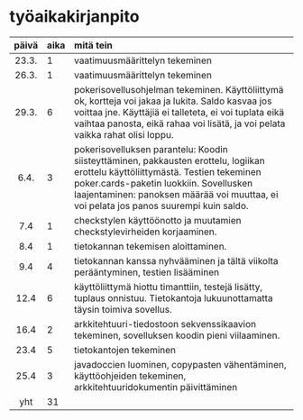 # työaikakirjanpito

| päivä | aika | mitä tein  |
| :----:|:-----| :-----|
| 23.3. | 1    | vaatimuusmäärittelyn tekeminen |
| 26.3. | 1    | vaatimuusmäärittelyn tekeminen |
| 29.3. | 6    | pokerisovellusohjelman tekeminen. Käyttöliittymä ok, kortteja voi jakaa ja lukita. Saldo kasvaa jos voittaa jne. Käyttäjiä ei talleteta, ei voi tuplata eikä vaihtaa panosta, eikä rahaa voi lisätä, ja voi pelata vaikka rahat olisi loppu. |
| 6.4. | 3    | pokerisovelluksen parantelu: Koodin siisteyttäminen, pakkausten erottelu, logiikan erottelu käyttöliittymästä. Testien tekeminen poker.cards-paketin luokkiin. Sovellusken laajentaminen: panoksen määrää voi muuttaa, ei voi pelata jos panos suurempi kuin saldo. |
| 7.4   | 1   | checkstylen käyttöönotto ja muutamien checkstylevirheiden korjaaminen. | 
| 8.4   | 1   | tietokannan tekemisen aloittaminen. | 
| 9.4   | 4   | tietokannan kanssa nyhvääminen ja tältä viikolta perääntyminen, testien lisääminen |
| 12.4   | 6   | käyttöliittymä hiottu timanttiin, testejä lisätty, tuplaus onnistuu. Tietokantoja lukuunottamatta täysin toimiva sovellus. |
| 16.4   | 2   | arkkitehtuuri-tiedostoon sekvenssikaavion tekeminen, sovelluksen koodin pieni viilaaminen. |
| 23.4   | 5   | tietokantojen tekeminen |
| 25.4   |  3  | javadoccien luominen, copypasten vähentäminen, käyttöohjeiden tekeminen, arkkitehtuuridokumentin päivittäminen| 
| yht   | 31   | | 
